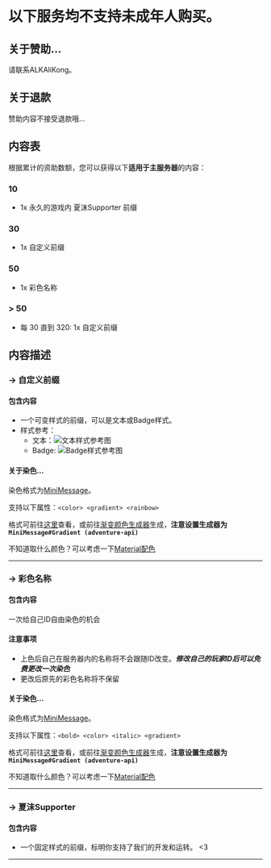 <h1> <b>以下服务均不支持未成年人购买。</b></h1>

## 关于赞助...
请联系ALKAliKong。

## 关于退款
赞助内容不接受退款哦...

## 内容表

根据累计的资助数额，您可以获得以下**适用于主服务器**的内容：

### 10
- 1x 永久的游戏内 夏沫Supporter 前缀

### 30
- 1x 自定义前缀

### 50
- 1x 彩色名称
<!-- - 15x 自定义地图画 -->

### > 50
- 每 30 直到 320: 1x 自定义前缀
<!-- - 每 5 直到 300: 1x 自定义地图画 -->

## 内容描述

### -> 自定义前缀

#### 包含内容
- 一个可变样式的前缀，可以是文本或Badge样式。
- 样式参考：
    - 文本：![文本样式参考图](/dev/null)
    - Badge: ![Badge样式参考图](/dev/null)

#### 关于染色...
染色格式为[MiniMessage](https://docs.advntr.dev/minimessage/format.html)。

支持以下属性：`<color> <gradient> <rainbow>`

格式可前往[这里](https://docs.advntr.dev/minimessage/format.html)查看，或前往[渐变颜色生成器](https://mcg.tuanzi.ink/)生成，**注意设置生成器为`MiniMessage#Gradient (adventure-api)`**

不知道取什么颜色？可以考虑一下[Material配色](https://materialui.co/colors)

---

### -> 彩色名称

#### 包含内容
一次给自己ID自由染色的机会

#### 注意事项
- 上色后自己在服务器内的名称将不会跟随ID改变。***修改自己的玩家ID后可以免费更改一次染色***
- 更改后原先的彩色名称将不保留

#### 关于染色...
染色格式为[MiniMessage](https://docs.advntr.dev/minimessage/format.html)。

支持以下属性：`<bold> <color> <italic> <gradient>`

格式可前往[这里](https://docs.advntr.dev/minimessage/format.html)查看，或前往[渐变颜色生成器](https://mcg.tuanzi.ink/)生成，**注意设置生成器为`MiniMessage#Gradient (adventure-api)`**

不知道取什么颜色？可以考虑一下[Material配色](https://materialui.co/colors)

---

### -> 夏沫Supporter

#### 包含内容
- 一个固定样式的前缀，标明你支持了我们的开发和运转。 <3

---

<!--
### -> 地图画

#### 包含内容
一张可以自定义内容的地图画

#### 注意事项
- 内容不能违反买家和服务器所在地的当地法律法规
- 内容不能包含负面内容（例如侮辱、谩骂和阴阳怪气）
-->